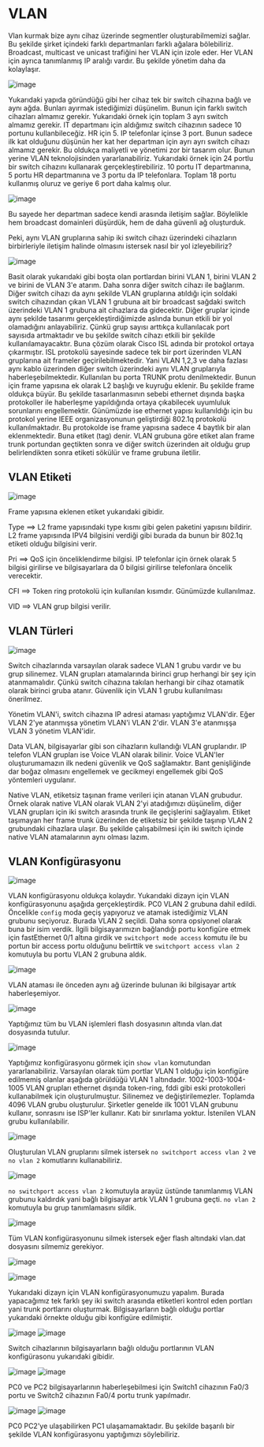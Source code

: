 # VLAN

Vlan kurmak bize aynı cihaz üzerinde segmentler oluşturabilmemizi sağlar. Bu şekilde şirket içindeki farklı departmanları farklı ağalara bölebiliriz. Broadcast, multicast ve unicast trafiğini her VLAN için izole eder. Her VLAN için ayrıca tanımlanmış IP aralığı vardır. Bu şekilde yönetim daha da kolaylaşır. 

![image](https://user-images.githubusercontent.com/70758694/182159293-2552c9d5-5aa5-4af5-9ecc-7ff9e97cf4d3.png)

Yukarıdaki yapıda göründüğü gibi her cihaz tek bir switch cihazına bağlı ve aynı ağda. Bunları ayırmak istediğimizi düşünelim. Bunun için farklı switch cihazları almamız gerekir. Yukarıdaki örnek için toplam 3 ayrı switch almamız gerekir. IT departmanı için aldığımız switch cihazının sadece 10 portunu kullanbileceğiz. HR için 5. IP telefonlar içinse 3 port. Bunun sadece ilk kat olduğunu düşünün her kat her departman için ayrı ayrı switch cihazı almamız gerekir. Bu oldukça maliyetli ve yönetimi zor bir tasarım olur. Bunun yerine VLAN teknolojisinden yararlanabiliriz. Yukarıdaki örnek için 24 portlu bir switch cihazını kullanarak gerçekleştirebiliriz. 10 portu IT departmanına, 5 portu HR departmanına ve 3 portu da IP telefonlara. Toplam 18 portu kullanmış oluruz ve geriye 6 port daha kalmış olur.

![image](https://user-images.githubusercontent.com/70758694/182161754-4766db51-3a1c-49b0-956d-42befb6a47e7.png)
 
 Bu sayede her departman sadece kendi arasında iletişim sağlar. Böylelikle hem broadcast domainleri düşürdük, hem de daha güvenli ağ oluşturduk. 
 
 Peki, aynı VLAN gruplarına sahip iki switch cihazı üzerindeki cihazların birbirleriyle iletişim halinde olmasını istersek nasıl bir yol izleyebiliriz? 
 
 ![image](https://user-images.githubusercontent.com/70758694/182173193-9599b40c-8e0a-4e52-8419-894854ea2968.png)

Basit olarak yukarıdaki gibi boşta olan portlardan birini VLAN 1, birini VLAN 2 ve birini de VLAN 3'e atarım. Daha sonra diğer switch cihazı ile bağlarım. Diğer switch cihazı da aynı şekilde VLAN gruplarına atıldığı için soldaki switch cihazından çıkan VLAN 1 grubuna ait bir broadcast sağdaki switch üzerindeki VLAN 1 grubuna ait cihazlara da gidecektir. Diğer gruplar içinde aynı şekilde tasarımı gerçekleştirdiğimizde aslında bunun etkili bir yol olamadığını anlayabiliriz. Çünkü grup sayısı arttıkça kullanılacak port sayısıda artmaktadır ve bu şekilde switch cihazı etkili bir şekilde kullanılamayacaktır. Buna çözüm olarak Cisco ISL adında bir protokol ortaya çıkarmıştır. ISL protokolü sayesinde sadece tek bir port üzerinden VLAN gruplarına ait frameler geçirilebilmektedir. Yani VLAN 1,2,3 ve daha fazlası aynı kablo üzerinden diğer switch üzerindeki aynı VLAN gruplarıyla haberleşebilmektedir. Kullanılan bu porta TRUNK protu denilmektedir. Bunun için frame yapısına ek olarak L2 başlığı ve kuyruğu eklenir. Bu şekilde frame oldukça büyür. Bu şekilde tasarlanmasının sebebi ethernet dışında başka protokoller ile haberleşme yapıldığında ortaya çıkabilecek uyumluluk sorunlarını engellemektir. Günümüzde ise ethernet yapısı kullanıldığı için bu protokol yerine IEEE organizasyonunun geliştirdiği 802.1q protokolü kullanılmaktadır. Bu protokolde ise frame yapısına sadece 4 baytlık bir alan eklenmektedir. Buna etiket (tag) denir. VLAN grubuna göre etiket alan frame trunk portundan geçtikten sonra ve diğer switch üzerinden ait olduğu grup belirlendikten sonra etiketi sökülür ve frame grubuna iletilir. 

## VLAN Etiketi 

![image](https://user-images.githubusercontent.com/70758694/182210627-69653c1b-a57c-470e-bf0d-a3a2e5d13155.png)

Frame yapısına eklenen etiket yukarıdaki gibidir.

Type ==> L2 frame yapısındaki type kısmı gibi gelen paketini yapısını bildirir. L2 frame yapısında IPV4 bilgisini verdiği gibi burada da bunun bir 802.1q etiketi olduğu bilgisini verir.

Pri ==> QoS için önceliklendirme bilgisi. IP telefonlar için örnek olarak 5 bilgisi girilirse ve  bilgisayarlara da 0 bilgisi girilirse telefonlara öncelik verecektir. 

CFI ==> Token ring protokolü için kullanılan kısımdır. Günümüzde kullanılmaz.

VID ==> VLAN grup bilgisi verilir. 

## VLAN Türleri

![image](https://user-images.githubusercontent.com/70758694/182207156-83b51241-834d-4e3a-b1c1-d6912e2ef443.png)

Switch cihazlarında varsayılan olarak sadece VLAN 1 grubu vardır ve bu grup silinemez. VLAN grupları atamalarında birinci grup herhangi bir şey için atanmamalıdır. Çünkü switch cihazına takılan herhangi bir cihaz otamatik olarak birinci gruba atanır. Güvenlik için VLAN 1 grubu kullanılması önerilmez. 

Yönetim VLAN'i, switch cihazına IP adresi ataması yaptığımız VLAN'dir. Eğer VLAN 2'ye atanmışsa yönetim VLAN'i VLAN 2'dir. VLAN 3'e atanmışşa VLAN 3 yönetim VLAN'idir.

Data VLAN, bilgisayarlar gibi son cihazların kullandığı VLAN gruplarıdır. IP telefon VLAN grupları ise Voice VLAN olarak bilinir. Voice VLAN'ler oluşturumamazın ilk nedeni güvenlik ve QoS sağlamaktır. Bant genişliğinde dar boğaz olmasını engellemek ve gecikmeyi engellemek gibi QoS yöntemleri uygulanır. 

Native VLAN, etiketsiz taşınan frame verileri için atanan VLAN grubudur. Örnek olarak native VLAN olarak VLAN 2'yi atadığımızı düşünelim, diğer VLAN grupları için iki switch arasında trunk ile geçişlerini sağlayalım. Etiket taşımayan her frame trunk üzerinden de etiketsiz bir şekilde taşınıp VLAN 2 grubundaki cihazlara ulaşır. Bu şekilde çalışabilmesi için iki switch içinde native VLAN atamalarının aynı olması lazım. 

## VLAN Konfigürasyonu

![image](https://user-images.githubusercontent.com/70758694/182361424-c5dcd9f7-1e9a-451a-9590-7ac535182080.png)

VLAN konfigürasyonu oldukça kolaydır. Yukarıdaki dizayn için VLAN konfigürasyonunu aşağıda gerçekleştirdik. PC0 VLAN 2 grubuna dahil edildi. Öncelikle `config` moda geçiş yapıyoruz ve atamak istediğimiz VLAN grubunu seçiyoruz. Burada VLAN 2 seçildi. Daha sonra opsiyonel olarak buna bir isim verdik. İlgili bilgisayarımızın bağlandığı portu konfigüre etmek için fastEthernet 0/1 altına girdik ve `switchport mode access` komutu ile bu portun bir access portu olduğunu belirttik ve `switchport access vlan 2` komutuyla bu portu VLAN 2 grubuna aldık.

![image](https://user-images.githubusercontent.com/70758694/182361197-110d1a83-1727-43c7-9c60-f60aa500b9af.png)

VLAN ataması ile önceden aynı ağ üzerinde bulunan iki bilgisayar artık haberleşemiyor. 

![image](https://user-images.githubusercontent.com/70758694/182363327-1f19d3e2-242c-48b7-913a-58776de9e309.png)

Yaptığımız tüm bu VLAN işlemleri flash dosyasının altında vlan.dat dosyasında tutulur. 

![image](https://user-images.githubusercontent.com/70758694/182362867-3a24f6cc-bd02-4b5a-bf2d-dbfac903ded7.png)

Yaptığımız konfigürasyonu görmek için `show vlan` komutundan yararlanabiliriz. Varsayılan olarak tüm portlar VLAN 1 olduğu için konfigüre edilmemiş olanlar aşağıda görüldüğü VLAN 1 altındadır. 1002-1003-1004-1005 VLAN grupları ethernet dışında token-ring, fddi gibi eski protokolleri kullanabilmek için oluşturulmuştur. Silinemez ve değiştirilemezler. Toplamda 4096 VLAN grubu oluşturulur. Şirketler genelde ilk 1001 VLAN grubunu kullanır, sonrasını ise ISP'ler kullanır. Katı bir sınırlama yoktur. İstenilen VLAN grubu kullanılabilir. 

![image](https://user-images.githubusercontent.com/70758694/182367422-e7f1ec11-536e-4bc2-9eb8-bf1523e20aac.png)

Oluşturulan VLAN gruplarını silmek istersek `no switchport access vlan 2` ve `no vlan 2` komutlarını kullanabiliriz.

![image](https://user-images.githubusercontent.com/70758694/182370728-8ea4d5cf-35c0-419b-a85e-be5dd2a37bf7.png)

`no switchport access vlan 2` komutuyla arayüz üstünde tanımlanmış VLAN grubunu kaldırdık yani bağlı bilgisayar artık VLAN 1 grubuna geçti. `no vlan 2` komutuyla bu grup tanımlamasını sildik.

![image](https://user-images.githubusercontent.com/70758694/182370764-65aa78f2-53c4-42be-af6c-3a7b1bc532a2.png)

Tüm VLAN konfigürasyonunu silmek istersek eğer flash altındaki vlan.dat dosyasını silmemiz gerekiyor. 

![image](https://user-images.githubusercontent.com/70758694/182371687-855b6d8f-91c7-4336-af13-259208632abf.png)

![image](https://user-images.githubusercontent.com/70758694/182379932-de161f38-a41f-47b7-992e-0ed9b02d880f.png)

Yukarıdaki dizayn için VLAN konfigürasyonumuzu yapalım. Burada yapacağımız tek farklı şey iki switch arasında etiketleri kontrol eden portları yani trunk portlarını oluşturmak. Bilgisayarların bağlı olduğu portlar yukarıdaki örnekte olduğu gibi konfigüre edilmiştir. 

![image](https://user-images.githubusercontent.com/70758694/182377680-151bf14f-254a-42c6-b501-a4435f25e9f0.png) ![image](https://user-images.githubusercontent.com/70758694/182377844-678f4dde-5b7f-47dc-bb19-3d8824713155.png)

Switch cihazlarının bilgisayarların bağlı olduğu portlarının VLAN konfigürasonu yukarıdaki gibidir. 

![image](https://user-images.githubusercontent.com/70758694/182378129-474bc79f-a331-48ae-a9f9-42db33deedb4.png) ![image](https://user-images.githubusercontent.com/70758694/182378258-4189073d-8ca9-42e1-be24-91773010001f.png)

PC0 ve PC2 bilgisayarlarının haberleşebilmesi için Switch1 cihazının Fa0/3 portu ve Switch2 cihazının Fa0/4 portu trunk yapılmadır.

![image](https://user-images.githubusercontent.com/70758694/182378441-f3980424-2677-4bef-aa4e-39744dea33b4.png) ![image](https://user-images.githubusercontent.com/70758694/182378513-081d6eeb-5786-4067-be93-09d724c0770c.png)

PC0 PC2'ye ulaşabilirken PC1 ulaşamamaktadır. Bu şekilde başarılı bir şekilde VLAN konfigürasyonu yaptığımızı söylebiliriz. 



 
